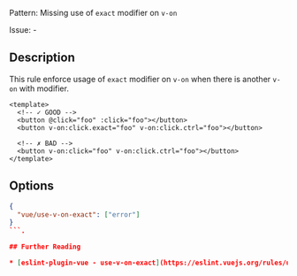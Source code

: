 Pattern: Missing use of `exact` modifier on `v-on`

Issue: -

## Description

This rule enforce usage of `exact` modifier on `v-on` when there is another `v-on` with modifier.

<eslint-code-block :rules="{'vue/use-v-on-exact': ['error']}">

```vue
<template>
  <!-- ✓ GOOD -->
  <button @click="foo" :click="foo"></button>
  <button v-on:click.exact="foo" v-on:click.ctrl="foo"></button>

  <!-- ✗ BAD -->
  <button v-on:click="foo" v-on:click.ctrl="foo"></button>
</template>
```

</eslint-code-block>

## Options

```json
{
  "vue/use-v-on-exact": ["error"]
}
```.

## Further Reading

* [eslint-plugin-vue - use-v-on-exact](https://eslint.vuejs.org/rules/use-v-on-exact.html)
